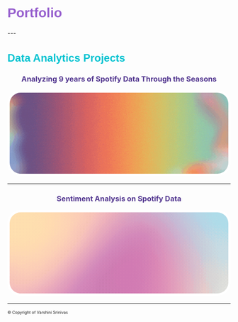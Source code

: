 <link href='https://fonts.googleapis.com/css?family=Bungee Shade' rel='stylesheet'>
<h1 style="font-family: 'Bungee Shade', sans-serif; color: #9760ce; font-size: 30px;">Portfolio</h1>
---

<h2 style="font-family: 'Bungee Shade', sans-serif; color: #04c3d1; font-size: 24px;">Data Analytics Projects</h2>

<div style="text-align: center; color: #52368f;">
  <a href="/seasons_eda.md" style="color: #52368f; text-decoration: none;">
    <h3>Analyzing 9 years of Spotify Data Through the Seasons</h3>
  </a>
  <a href="/seasons_eda.md">
    <div style="border-radius: 30px; overflow: hidden; border: 5px solid white; display: inline-block;">
      <img src="images/spotify_project/seasons_eda.gif?raw=true" width="1000" style="display: block;" />
    </div>
  </a>
</div>

---
<div style="text-align: center; color: #52368f;">
  <a href="/sentiment_analysis.md" style="color: #52368f; text-decoration: none;">
    <h3>Sentiment Analysis on Spotify Data</h3>
  </a>
  <a href="/sentiment_analysis.md">
    <div style="border-radius: 30px; overflow: hidden; border: 5px solid white; display: inline-block;">
      <img src="images/spotify_project/sentiment_analysis.gif?raw=true" width="1000" style="display: block;" />
    </div>
  </a>
</div>

---
<p style="font-size:9px"> © Copyright of Varshini Srinivas </p>
<!-- Remove above link if you don't want to attribute -->
